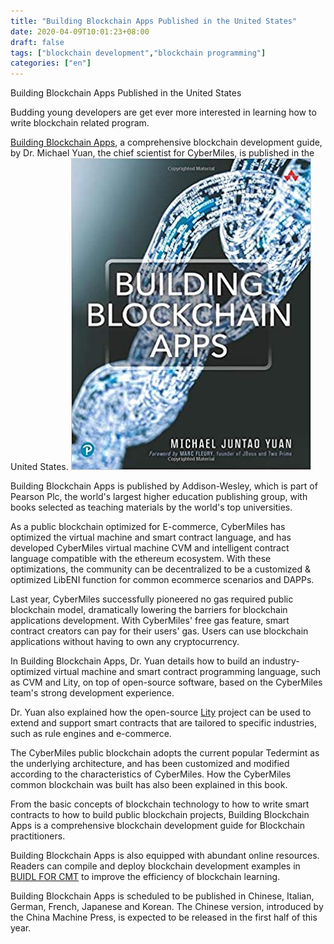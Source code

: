 ```yaml
---
title: "Building Blockchain Apps Published in the United States"
date: 2020-04-09T10:01:23+08:00
draft: false
tags: ["blockchain development","blockchain programming"] 
categories: ["en"] 
---
```

Building Blockchain Apps Published in the United States

Budding young developers are get ever more interested in learning how to write blockchain related program.

[Building Blockchain Apps](https://www.buildingblockchainapps.com/), a comprehensive blockchain development guide, by Dr. Michael Yuan, the chief scientist for CyberMiles, is published in the United States.
![](/images/20200409-book-01.jpg)

Building Blockchain Apps is published by Addison-Wesley, which is part of Pearson Plc, the world's largest higher education publishing group, with books selected as teaching materials by the world's top universities.

As a public blockchain optimized for E-commerce, CyberMiles has optimized the virtual machine and smart contract language, and has developed CyberMiles virtual machine CVM and intelligent contract language compatible with the ethereum ecosystem. With these optimizations, the community can be decentralized to be a customized & optimized LibENI function for common ecommerce scenarios and DAPPs.

Last year, CyberMiles successfully pioneered no gas required public blockchain model, dramatically lowering the barriers for blockchain applications development. With CyberMiles' free gas feature, smart contract creators can pay for their users' gas. Users can use blockchain applications without having to own any cryptocurrency.

In Building Blockchain Apps, Dr. Yuan details how to build an industry-optimized virtual machine and smart contract programming language, such as CVM and Lity, on top of open-source software, based on the CyberMiles team's strong development experience.

Dr. Yuan also explained how the open-source [Lity](https://www.litylang.org/)  project can be used to extend and support smart contracts that are tailored to specific industries, such as rule engines and e-commerce.

The CyberMiles public blockchain adopts the current popular Tedermint as the underlying architecture, and has been customized and modified according to the characteristics of CyberMiles. How the CyberMiles common blockchain was built has also been explained in this book.

From the basic concepts of blockchain technology to how to write smart contracts to how to build public blockchain projects, Building Blockchain Apps is a comprehensive blockchain development guide for Blockchain practitioners.

Building Blockchain Apps is also equipped with abundant online resources. Readers can compile and deploy blockchain development examples in [BUIDL FOR CMT](https://buidl.secondstate.io/?tutorial=juntao/BuildingBlockchainApps/code&es_provider=https%3A%2F%2Fcmt.search.secondstate.io&web3_provider=https%3A%2F%2Frpc.cybermiles.io%3A8545&web3_chainId=18&gas_price=5000000000&gas_limit=8000000) to improve the efficiency of blockchain learning.

Building Blockchain Apps is scheduled to be published in Chinese, Italian, German, French, Japanese and Korean. The Chinese version, introduced by the China Machine Press, is expected to be released in the first half of this year.


